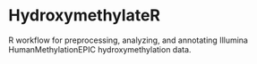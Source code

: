 # HydroxymethylateR
R workflow for preprocessing, analyzing, and annotating Illumina HumanMethylationEPIC hydroxymethylation data.
